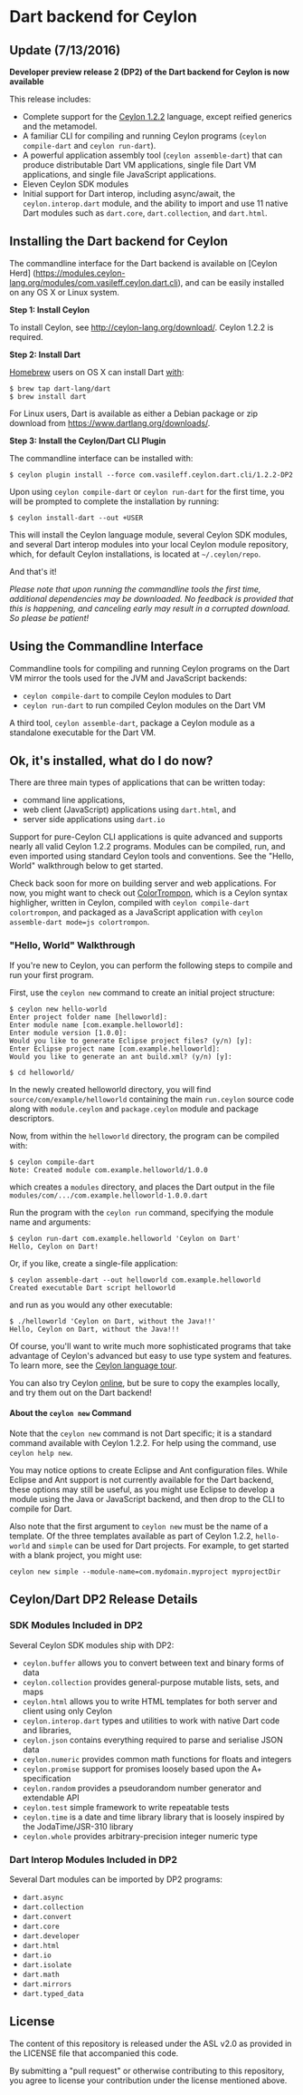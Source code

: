 # Dart backend for Ceylon

## Update (7/13/2016)

**Developer preview release 2 (DP2) of the Dart backend for Ceylon is now
available**

This release includes:

- Complete support for the [Ceylon 1.2.2](http://ceylon-lang.org) language,
  except reified generics and the metamodel.
- A familiar CLI for compiling and running Ceylon programs (`ceylon
  compile-dart` and `ceylon run-dart`).
- A powerful application assembly tool (`ceylon assemble-dart`) that can
  produce distributable Dart VM applications, single file Dart VM applications,
  and single file JavaScript applications.
- Eleven Ceylon SDK modules
- Initial support for Dart interop, including async/await, the
  `ceylon.interop.dart` module, and the ability to import and use 11 native
  Dart modules such as `dart.core`, `dart.collection`, and `dart.html`.

## Installing the Dart backend for Ceylon

The commandline interface for the Dart backend is available on [Ceylon Herd]
(https://modules.ceylon-lang.org/modules/com.vasileff.ceylon.dart.cli), and can
be easily installed on any OS X or Linux system.

**Step 1: Install Ceylon**

To install Ceylon, see <http://ceylon-lang.org/download/>. Ceylon 1.2.2 is required.

**Step 2: Install Dart**

[Homebrew](http://brew.sh) users on OS X can install Dart
[with](https://www.dartlang.org/downloads/mac.html):

    $ brew tap dart-lang/dart
    $ brew install dart

For Linux users, Dart is available as either a Debian package or zip download
from <https://www.dartlang.org/downloads/>.

**Step 3: Install the Ceylon/Dart CLI Plugin**

The commandline interface can be installed with:

    $ ceylon plugin install --force com.vasileff.ceylon.dart.cli/1.2.2-DP2

Upon using `ceylon compile-dart` or `ceylon run-dart` for the first time, you
will be prompted to complete the installation by running:

    $ ceylon install-dart --out +USER

This will install the Ceylon language module, several Ceylon SDK modules, and
several Dart interop modules into your local Ceylon module repository, which,
for default Ceylon installations, is located at `~/.ceylon/repo`.

And that's it!

*Please note that upon running the commandline tools the first time, additional
dependencies may be downloaded. No feedback is provided that this is happening,
and canceling early may result in a corrupted download. So please be patient!*

## Using the Commandline Interface

Commandline tools for compiling and running Ceylon programs on the Dart VM
mirror the tools used for the JVM and JavaScript backends:

- `ceylon compile-dart` to compile Ceylon modules to Dart
- `ceylon run-dart` to run compiled Ceylon modules on the Dart VM

A third tool, `ceylon assemble-dart`, package a Ceylon module as a standalone
executable for the Dart VM.

## Ok, it's installed, what do I do now?

There are three main types of applications that can be written today:

- command line applications,
- web client (JavaScript) applications using `dart.html`, and
- server side applications using `dart.io`

Support for pure-Ceylon CLI applications is quite advanced and supports nearly
all valid Ceylon 1.2.2 programs. Modules can be compiled, run, and even
imported using standard Ceylon tools and conventions. See the "Hello, World"
walkthrough below to get started.

Check back soon for more on building server and web applications. For now, you
might want to check out
[ColorTrompon](https://github.com/jvasileff/ColorTrompon), which is a Ceylon
syntax highligher, written in Ceylon, compiled with `ceylon compile-dart colortrompon`, and
packaged as a JavaScript application with `ceylon assemble-dart mode=js colortrompon`.

### "Hello, World" Walkthrough

If you're new to Ceylon, you can perform the following steps to compile and run
your first program.

First, use the `ceylon new` command to create an initial project structure:

    $ ceylon new hello-world
    Enter project folder name [helloworld]: 
    Enter module name [com.example.helloworld]: 
    Enter module version [1.0.0]: 
    Would you like to generate Eclipse project files? (y/n) [y]: 
    Enter Eclipse project name [com.example.helloworld]: 
    Would you like to generate an ant build.xml? (y/n) [y]: 

    $ cd helloworld/

In the newly created helloworld directory, you will find
`source/com/example/helloworld` containing the main `run.ceylon` source code
along with `module.ceylon` and `package.ceylon` module and package descriptors.

Now, from within the `helloworld` directory, the program can be compiled with:

    $ ceylon compile-dart
    Note: Created module com.example.helloworld/1.0.0

which creates a `modules` directory, and places the Dart output in the file
`modules/com/.../com.example.helloworld-1.0.0.dart`

Run the program with the `ceylon run` command, specifying the module name and
arguments:

    $ ceylon run-dart com.example.helloworld 'Ceylon on Dart'
    Hello, Ceylon on Dart!

Or, if you like, create a single-file application:

    $ ceylon assemble-dart --out helloworld com.example.helloworld
    Created executable Dart script helloworld

and run as you would any other executable:

    $ ./helloworld 'Ceylon on Dart, without the Java!!'
    Hello, Ceylon on Dart, without the Java!!!

Of course, you'll want to write much more sophisticated programs that take
advantage of Ceylon's advanced but easy to use type system and features. To
learn more, see the [Ceylon language
tour](http://ceylon-lang.org/documentation/1.2/tour/).

You can also try Ceylon [online](http://try.ceylon-lang.org), but be sure to
copy the examples locally, and try them out on the Dart backend!

#### About the `ceylon new` Command

Note that the `ceylon new` command is not Dart specific; it is a standard
command available with Ceylon 1.2.2. For help using the command, use `ceylon
help new`.

You may notice options to create Eclipse and Ant configuration files. While
Eclipse and Ant support is not currently available for the Dart backend, these
options may still be useful, as you might use Eclipse to develop a module using
the Java or JavaScript backend, and then drop to the CLI to compile for Dart.

Also note that the first argument to `ceylon new` must be the name of a
template. Of the three templates available as part of Ceylon 1.2.2,
`hello-world` and `simple` can be used for Dart projects. For example, to get
started with a blank project, you might use:

    ceylon new simple --module-name=com.mydomain.myproject myprojectDir

## Ceylon/Dart DP2 Release Details

### SDK Modules Included in DP2

Several Ceylon SDK modules ship with DP2:

- `ceylon.buffer` allows you to convert between text and binary forms of data
- `ceylon.collection` provides general-purpose mutable lists, sets, and maps
- `ceylon.html` allows you to write HTML templates for both server and client using only Ceylon 
- `ceylon.interop.dart` types and utilities to work with native Dart code and libraries,
- `ceylon.json` contains everything required to parse and serialise JSON data
- `ceylon.numeric` provides common math functions for floats and integers
- `ceylon.promise` support for promises loosely based upon the A+ specification
- `ceylon.random` provides a pseudorandom number generator and extendable API
- `ceylon.test` simple framework to write repeatable tests
- `ceylon.time` is a date and time library library that is loosely inspired by
  the JodaTime/JSR-310 library
- `ceylon.whole` provides arbitrary-precision integer numeric type

### Dart Interop Modules Included in DP2

Several Dart modules can be imported by DP2 programs:

- `dart.async`
- `dart.collection`
- `dart.convert`
- `dart.core`
- `dart.developer`
- `dart.html`
- `dart.io`
- `dart.isolate`
- `dart.math`
- `dart.mirrors`
- `dart.typed_data`

## License

The content of this repository is released under the ASL v2.0 as provided in
the LICENSE file that accompanied this code.

By submitting a "pull request" or otherwise contributing to this repository,
you agree to license your contribution under the license mentioned above.

